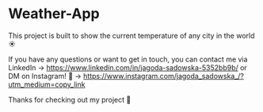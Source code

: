# Weather-App

This project is built to show the current temperature of any city in the world ☀️

If you have any questions or want to get in touch, you can contact me via LinkedIn -> https://www.linkedin.com/in/jagoda-sadowska-5352bb9b/ or DM on Instagram! 📩 -> https://www.instagram.com/jagoda_sadowska_/?utm_medium=copy_link

Thanks for checking out my project 🙏
